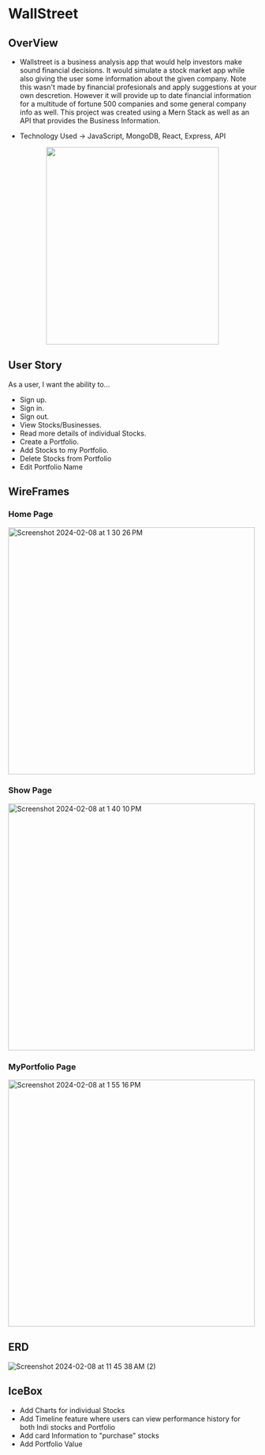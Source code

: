 # WallStreet


## OverView



- Wallstreet is a business analysis app that would help investors make sound financial decisions. It would simulate a stock market app while also giving the user some information about the given company. Note this wasn't made by financial profesionals and apply suggestions at your own descretion. However it will provide up to date financial information for a multitude of fortune 500 companies and some general company info as well. This project was created using a Mern Stack as well as an API that provides the Business Information.

- Technology Used -> JavaScript, MongoDB, React, Express, API


<div align="middle">
<img src="https://muralsyourway.vtexassets.com/arquivos/ids/241566/Wall-Street-Bull-NYC-Wall-Mural.jpg?v=638164476872900000" width="350px" height="400px" />
</div>


## User Story

As a user, I want the ability to... 
  - Sign up.
  - Sign in. 
  - Sign out. 
  - View Stocks/Businesses.
  - Read more details of individual Stocks.
  - Create a Portfolio. 
  - Add Stocks to my Portfolio. 
  - Delete Stocks from Portfolio 
  - Edit Portfolio Name


## WireFrames

### Home Page

<img width="500" alt="Screenshot 2024-02-08 at 1 30 26 PM" src="https://github.com/F2easy/WallStreet/assets/101888578/0434d230-e1ea-4560-a186-9b4324f1e557">


### Show Page


<img width="500" alt="Screenshot 2024-02-08 at 1 40 10 PM" src="https://github.com/F2easy/WallStreet/assets/101888578/033905d8-5fa9-43db-8e83-9dc146aa97ce">



### MyPortfolio Page
  
  
<img width="500" alt="Screenshot 2024-02-08 at 1 55 16 PM" src="https://github.com/F2easy/WallStreet/assets/101888578/f4e75f12-b8e8-46f6-8557-57137843feb2">






## ERD



![Screenshot 2024-02-08 at 11 45 38 AM (2)](https://github.com/F2easy/WallStreet/assets/101888578/bebc8f8d-a3e7-4ec0-af58-766cb16e2b5b)



## IceBox

- Add Charts for individual Stocks
- Add Timeline feature where users can view performance history for both Indi stocks and Portfolio
- Add card Information to "purchase" stocks
- Add Portfolio Value
  




